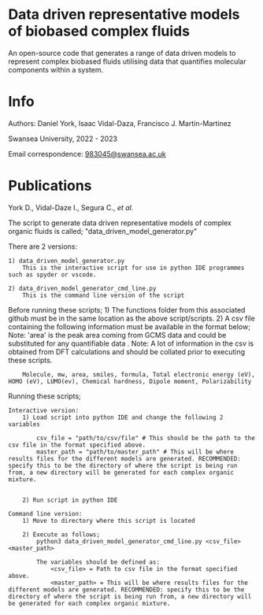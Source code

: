 # Data driven representative models of biobased complex fluids

An open-source code that generates a range of data driven models to represent complex biobased fluids utilising data that 
quantifies molecular components within a system.

# Info

Authors: Daniel York, Isaac Vidal-Daza, Francisco J. Martin-Martinez 

Swansea University, 2022 - 2023

Email correspondence: 983045@swansea.ac.uk

# Publications

York D., Vidal-Daze I., Segura C., _et al._




The script to generate data driven representative models of complex organic fluids is called;
	"data_driven_model_generator.py"

There are 2 versions:

	1) data_driven_model_generator.py
		This is the interactive script for use in python IDE programmes such as spyder or vscode.

	2) data_driven_model_generator_cmd_line.py
		This is the command line version of the script

Before running these scripts;
	1) The functions folder from this associated github must be in the same location as the above script/scripts.
	2) A csv file containing the following information must be available in the format below;
		Note: 'area' is the peak area coming from GCMS data and could be substituted for any quantifiable data 	.
		Note: A lot of information in the csv is obtained from DFT calculations and should be collated prior to executing these scripts.		

		Molecule, mw, area, smiles, formula, Total electronic energy (eV), HOMO (eV), LUMO(ev), Chemical hardness, Dipole moment, Polarizability

Running these scripts;
	
	Interactive version:
		1) Load script into python IDE and change the following 2 variables
			
			csv_file = "path/to/csv/file" # This should be the path to the csv file in the format specified above.
			master_path = "path/to/master_path" # This will be where results files for the different models are generated. RECOMMENDED: specify this to be the directory of where the script is being run from, a new directory will be generated for each complex organic mixture.

		
		2) Run script in python IDE

	Command line version:
		1) Move to directory where this script is located
		
		2) Execute as follows;
			python3 data_driven_model_generator_cmd_line.py <csv_file> <master_path>
			
			The variables should be defined as:
				<csv_file> = Path to csv file in the format specified above.
				<master_path> = This will be where results files for the different models are generated. RECOMMENDED: specify this to be the directory of where the script is being run from, a new directory will be generated for each complex organic mixture.
